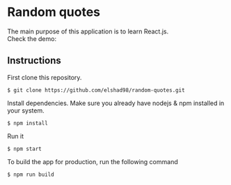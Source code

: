 # Random quotes

The main purpose of this application is to learn React.js.  
Check the demo: 

## Instructions

First clone this repository.    
```
$ git clone https://github.com/elshad98/random-quotes.git
```  
Install dependencies. Make sure you already have nodejs & npm installed in your system.  
```
$ npm install
```  
Run it
```
$ npm start
```  
To build the app for production, run the following command  
```
$ npm run build
```  

